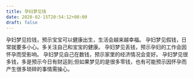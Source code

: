 ```yaml
---
title: 孕妇梦见钱
date: 2020-02-15T20:54:12+08:00
draft: false
---
```


孕妇梦见捡钱，预示宝宝可以健康出生，生活会越来越幸福。
孕妇梦见假钱，日常就要多小心。多关注自己和宝宝的健康。
孕妇梦见丢钱，预示孕妇的工作会因怀孕而受影响。
孕妇梦见自己在数钱，预示家里的经济情况会变好。
孕妇梦见很多钱，多是预示今日有财运到;但如果梦见的是很多零钱，也有可能预示因怀孕而产生很多琐碎的事情需操心。